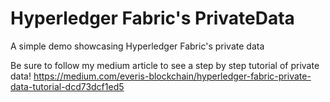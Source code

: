 # Hyperledger Fabric's PrivateData
A simple demo showcasing Hyperledger Fabric's private data

Be sure to follow my medium article to see a step by step tutorial of private data!
https://medium.com/everis-blockchain/hyperledger-fabric-private-data-tutorial-dcd73dcf1ed5
